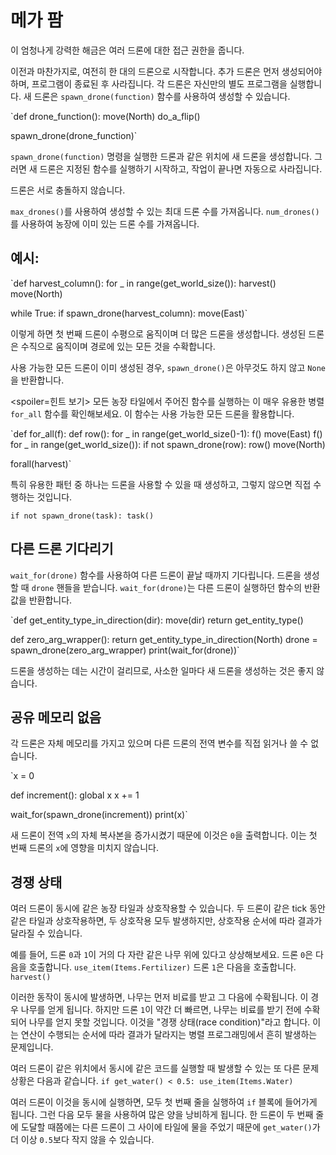 # 메가 팜
이 엄청나게 강력한 해금은 여러 드론에 대한 접근 권한을 줍니다. 

이전과 마찬가지로, 여전히 한 대의 드론으로 시작합니다. 추가 드론은 먼저 생성되어야 하며, 프로그램이 종료된 후 사라집니다.
각 드론은 자신만의 별도 프로그램을 실행합니다. 새 드론은 `spawn_drone(function)` 함수를 사용하여 생성할 수 있습니다.

`def drone_function():
    move(North)
    do_a_flip()

spawn_drone(drone_function)`

`spawn_drone(function)` 명령을 실행한 드론과 같은 위치에 새 드론을 생성합니다. 그러면 새 드론은 지정된 함수를 실행하기 시작하고, 작업이 끝나면 자동으로 사라집니다.

드론은 서로 충돌하지 않습니다. 

`max_drones()`를 사용하여 생성할 수 있는 최대 드론 수를 가져옵니다.
`num_drones()`를 사용하여 농장에 이미 있는 드론 수를 가져옵니다.


## 예시:
`def harvest_column():
    for _ in range(get_world_size()):
        harvest()
        move(North)

while True:
    if spawn_drone(harvest_column):
        move(East)`

이렇게 하면 첫 번째 드론이 수평으로 움직이며 더 많은 드론을 생성합니다. 생성된 드론은 수직으로 움직이며 경로에 있는 모든 것을 수확합니다.

사용 가능한 모든 드론이 이미 생성된 경우, `spawn_drone()`은 아무것도 하지 않고 `None`을 반환합니다.

<spoiler=힌트 보기> 모든 농장 타일에서 주어진 함수를 실행하는 이 매우 유용한 병렬 `for_all` 함수를 확인해보세요. 이 함수는 사용 가능한 모든 드론을 활용합니다.

`def for_all(f):
	def row():
		for _ in range(get_world_size()-1):
			f()
			move(East)
		f()
	for _ in range(get_world_size()):
		if not spawn_drone(row):
			row()
		move(North)

forall(harvest)`

특히 유용한 패턴 중 하나는 드론을 사용할 수 있을 때 생성하고, 그렇지 않으면 직접 수행하는 것입니다.

`if not spawn_drone(task):
	task()`
</spoiler>

## 다른 드론 기다리기
`wait_for(drone)` 함수를 사용하여 다른 드론이 끝날 때까지 기다립니다. 드론을 생성할 때 `drone` 핸들을 받습니다.
`wait_for(drone)`는 다른 드론이 실행하던 함수의 반환 값을 반환합니다.

`def get_entity_type_in_direction(dir):
    move(dir)
    return get_entity_type()

def zero_arg_wrapper():
    return get_entity_type_in_direction(North)
drone = spawn_drone(zero_arg_wrapper)
print(wait_for(drone))`

드론을 생성하는 데는 시간이 걸리므로, 사소한 일마다 새 드론을 생성하는 것은 좋지 않습니다.

## 공유 메모리 없음
각 드론은 자체 메모리를 가지고 있으며 다른 드론의 전역 변수를 직접 읽거나 쓸 수 없습니다.

`x = 0

def increment():
    global x
    x += 1

wait_for(spawn_drone(increment))
print(x)`

새 드론이 전역 `x`의 자체 복사본을 증가시켰기 때문에 이것은 `0`을 출력합니다. 이는 첫 번째 드론의 `x`에 영향을 미치지 않습니다.

## 경쟁 상태
여러 드론이 동시에 같은 농장 타일과 상호작용할 수 있습니다. 두 드론이 같은 tick 동안 같은 타일과 상호작용하면, 두 상호작용 모두 발생하지만, 상호작용 순서에 따라 결과가 달라질 수 있습니다.

예를 들어, 드론 `0`과 `1`이 거의 다 자란 같은 나무 위에 있다고 상상해보세요.
드론 `0`은 다음을 호출합니다.
`use_item(Items.Fertilizer)`
드론 `1`은 다음을 호출합니다.
`harvest()`

이러한 동작이 동시에 발생하면, 나무는 먼저 비료를 받고 그 다음에 수확됩니다. 이 경우 나무를 얻게 됩니다. 하지만 드론 `1`이 약간 더 빠르면, 나무는 비료를 받기 전에 수확되어 나무를 얻지 못할 것입니다.
이것을 "경쟁 상태(race condition)"라고 합니다. 이는 연산이 수행되는 순서에 따라 결과가 달라지는 병렬 프로그래밍에서 흔히 발생하는 문제입니다.

여러 드론이 같은 위치에서 동시에 같은 코드를 실행할 때 발생할 수 있는 또 다른 문제 상황은 다음과 같습니다.
`if get_water() < 0.5:
    use_item(Items.Water)`

여러 드론이 이것을 동시에 실행하면, 모두 첫 번째 줄을 실행하여 `if` 블록에 들어가게 됩니다. 그런 다음 모두 물을 사용하여 많은 양을 낭비하게 됩니다.
한 드론이 두 번째 줄에 도달할 때쯤에는 다른 드론이 그 사이에 타일에 물을 주었기 때문에 `get_water()`가 더 이상 `0.5`보다 작지 않을 수 있습니다.